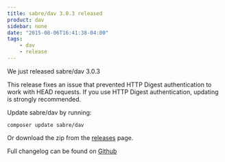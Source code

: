 ```yaml
---
title: sabre/dav 3.0.3 released
product: dav
sidebar: none
date: "2015-08-06T16:41:38-04:00"
tags:
    - dav
    - release
---
```


We just released sabre/dav 3.0.3 

This release fixes an issue that prevented HTTP Digest authentication to work
with HEAD requests. If you use HTTP Digest authentication, updating is
strongly recommended.

Update sabre/dav by running:

    composer update sabre/dav

Or download the zip from the [releases][2] page.

Full changelog can be found on [Github][1]

[1]: https://github.com/sabre-io/dav/blob/3.0.3/CHANGELOG.md
[2]: https://github.com/sabre-io/dav/releases
